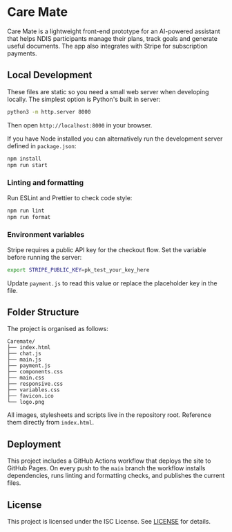 # Care Mate

Care Mate is a lightweight front-end prototype for an AI-powered assistant that helps NDIS participants manage their plans, track goals and generate useful documents. The app also integrates with Stripe for subscription payments.

## Local Development

These files are static so you need a small web server when developing locally. The simplest option is Python's built in server:

```bash
python3 -m http.server 8000
```

Then open `http://localhost:8000` in your browser.

If you have Node installed you can alternatively run the development server defined in `package.json`:

```bash
npm install
npm run start
```

### Linting and formatting

Run ESLint and Prettier to check code style:

```bash
npm run lint
npm run format
```

### Environment variables

Stripe requires a public API key for the checkout flow. Set the variable before running the server:

```bash
export STRIPE_PUBLIC_KEY=pk_test_your_key_here
```

Update `payment.js` to read this value or replace the placeholder key in the file.

## Folder Structure

The project is organised as follows:

```
Caremate/
├── index.html
├── chat.js
├── main.js
├── payment.js
├── components.css
├── main.css
├── responsive.css
├── variables.css
├── favicon.ico
└── logo.png
```


All images, stylesheets and scripts live in the repository root. Reference them directly from `index.html`.

## Deployment

This project includes a GitHub Actions workflow that deploys the site to GitHub Pages. On every push to the `main` branch the workflow installs dependencies, runs linting and formatting checks, and publishes the current files.

## License

This project is licensed under the ISC License. See [LICENSE](LICENSE) for details.
